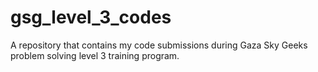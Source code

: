 # gsg_level_3_codes
A repository that contains my code submissions during Gaza Sky Geeks  problem solving level 3 training program.
